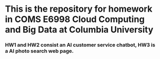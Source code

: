 # This is the repository for homework in COMS E6998 Cloud Computing and Big Data at Columbia University

### HW1 and HW2 consist an AI customer service chatbot, HW3 is a AI photo search web page.
